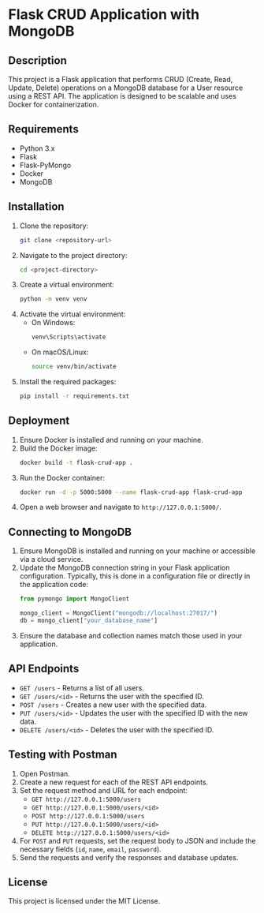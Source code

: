 # Flask CRUD Application with MongoDB

## Description
This project is a Flask application that performs CRUD (Create, Read, Update, Delete) operations on a MongoDB database for a User resource using a REST API. The application is designed to be scalable and uses Docker for containerization.

## Requirements
- Python 3.x
- Flask
- Flask-PyMongo
- Docker
- MongoDB

## Installation
1. Clone the repository:
    ```sh
    git clone <repository-url>
    ```
2. Navigate to the project directory:
    ```sh
    cd <project-directory>
    ```
3. Create a virtual environment:
    ```sh
    python -m venv venv
    ```
4. Activate the virtual environment:
    - On Windows:
        ```sh
        venv\Scripts\activate
        ```
    - On macOS/Linux:
        ```sh
        source venv/bin/activate
        ```
5. Install the required packages:
    ```sh
    pip install -r requirements.txt
    ```

## Deployment
1. Ensure Docker is installed and running on your machine.
2. Build the Docker image:
    ```sh
    docker build -t flask-crud-app .
    ```
3. Run the Docker container:
    ```sh
    docker run -d -p 5000:5000 --name flask-crud-app flask-crud-app
    ```
4. Open a web browser and navigate to `http://127.0.0.1:5000/`.

## Connecting to MongoDB
1. Ensure MongoDB is installed and running on your machine or accessible via a cloud service.
2. Update the MongoDB connection string in your Flask application configuration. Typically, this is done in a configuration file or directly in the application code:
    ```python
    from pymongo import MongoClient

    mongo_client = MongoClient("mongodb://localhost:27017/")
    db = mongo_client["your_database_name"]
    ```
3. Ensure the database and collection names match those used in your application.

## API Endpoints
- `GET /users` - Returns a list of all users.
- `GET /users/<id>` - Returns the user with the specified ID.
- `POST /users` - Creates a new user with the specified data.
- `PUT /users/<id>` - Updates the user with the specified ID with the new data.
- `DELETE /users/<id>` - Deletes the user with the specified ID.

## Testing with Postman
1. Open Postman.
2. Create a new request for each of the REST API endpoints.
3. Set the request method and URL for each endpoint:
    - `GET http://127.0.0.1:5000/users`
    - `GET http://127.0.0.1:5000/users/<id>`
    - `POST http://127.0.0.1:5000/users`
    - `PUT http://127.0.0.1:5000/users/<id>`
    - `DELETE http://127.0.0.1:5000/users/<id>`
4. For `POST` and `PUT` requests, set the request body to JSON and include the necessary fields (`id`, `name`, `email`, `password`).
5. Send the requests and verify the responses and database updates.

## License
This project is licensed under the MIT License.
